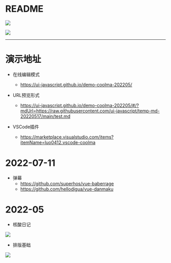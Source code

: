 # README

![](https://luo0412.oss-cn-hangzhou.aliyuncs.com/1655674557490-eJdkYpCZxJyn-image.png)

![](https://luo0412.oss-cn-hangzhou.aliyuncs.com/1655674686195-zr4ZbGBFGYr7-image.png)


---

# 演示地址

- 在线编辑模式
    - https://ui-javascript.github.io/demo-coolma-202205/

- URL预览形式
    - https://ui-javascript.github.io/demo-coolma-202205/#/?mdUrl=https://raw.githubusercontent.com/ui-javascript/temp-md-20220517/main/test.md

- VSCode插件
    - https://marketplace.visualstudio.com/items?itemName=luo0412.vscode-coolma

# 2022-07-11

- 弹幕
    - https://github.com/superhos/vue-baberrage
    - https://github.com/hellodigua/vue-danmaku

# 2022-05

- 核酸日记

![](https://luo0412.oss-cn-hangzhou.aliyuncs.com/1655674557490-eJdkYpCZxJyn-image.png)

- 排版基础

![](https://luo0412.oss-cn-hangzhou.aliyuncs.com/1652367174757-jHcRW5JCSfAz.png)


